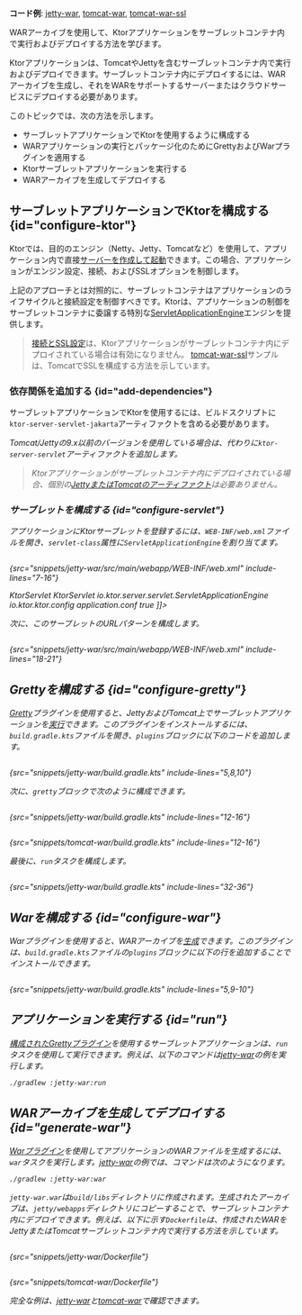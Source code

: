 [//]: # (title: WAR)

<show-structure for="chapter" depth="2"/>

<tldr>
<p>
<b>コード例</b>: 
<a href="https://github.com/ktorio/ktor-documentation/tree/%ktor_version%/codeSnippets/snippets/jetty-war">jetty-war</a>, 
<a href="https://github.com/ktorio/ktor-documentation/tree/%ktor_version%/codeSnippets/snippets/tomcat-war">tomcat-war</a>,
<a href="https://github.com/ktorio/ktor-documentation/tree/%ktor_version%/codeSnippets/snippets/tomcat-war-ssl">tomcat-war-ssl</a>
</p>
</tldr>

<link-summary>
WARアーカイブを使用して、Ktorアプリケーションをサーブレットコンテナ内で実行およびデプロイする方法を学びます。
</link-summary>

Ktorアプリケーションは、TomcatやJettyを含むサーブレットコンテナ内で実行およびデプロイできます。サーブレットコンテナ内にデプロイするには、WARアーカイブを生成し、それをWARをサポートするサーバーまたはクラウドサービスにデプロイする必要があります。

このトピックでは、次の方法を示します。
* サーブレットアプリケーションでKtorを使用するように構成する
* WARアプリケーションの実行とパッケージ化のためにGrettyおよびWarプラグインを適用する
* Ktorサーブレットアプリケーションを実行する
* WARアーカイブを生成してデプロイする

## サーブレットアプリケーションでKtorを構成する {id="configure-ktor"}

Ktorでは、目的のエンジン（Netty、Jetty、Tomcatなど）を使用して、アプリケーション内で直接[サーバーを作成して起動](server-create-and-configure.topic)できます。この場合、アプリケーションがエンジン設定、接続、およびSSLオプションを制御します。

上記のアプローチとは対照的に、サーブレットコンテナはアプリケーションのライフサイクルと接続設定を制御すべきです。Ktorは、アプリケーションの制御をサーブレットコンテナに委譲する特別な[ServletApplicationEngine](https://api.ktor.io/ktor-server/ktor-server-servlet/io.ktor.server.servlet/-servlet-application-engine/index.html)エンジンを提供します。

> [接続とSSL設定](server-configuration-file.topic)は、Ktorアプリケーションがサーブレットコンテナ内にデプロイされている場合は有効になりません。
> [tomcat-war-ssl](https://github.com/ktorio/ktor-documentation/tree/%ktor_version%/codeSnippets/snippets/tomcat-war-ssl)サンプルは、TomcatでSSLを構成する方法を示しています。

### 依存関係を追加する {id="add-dependencies"}

サーブレットアプリケーションでKtorを使用するには、ビルドスクリプトに`ktor-server-servlet-jakarta`アーティファクトを含める必要があります。

<var name="artifact_name" value="ktor-server-servlet-jakarta"/>
<include from="lib.topic" element-id="add_ktor_artifact"/>

Tomcat/Jettyの9.x以前のバージョンを使用している場合は、代わりに`ktor-server-servlet`アーティファクトを追加します。

> Ktorアプリケーションがサーブレットコンテナ内にデプロイされている場合、個別の[JettyまたはTomcatのアーティファクト](server-engines.md#dependencies)は必要ありません。

### サーブレットを構成する {id="configure-servlet"}

アプリケーションにKtorサーブレットを登録するには、`WEB-INF/web.xml`ファイルを開き、`servlet-class`属性に`ServletApplicationEngine`を割り当てます。

<tabs>
<tab title="Tomcat/Jetty v10.x+">

```xml
```
{src="snippets/jetty-war/src/main/webapp/WEB-INF/web.xml" include-lines="7-16"}

</tab>
<tab title="Tomcat/Jetty v9.x">
<code-block lang="XML">
<![CDATA[
<servlet>
    <display-name>KtorServlet</display-name>
    <servlet-name>KtorServlet</servlet-name>
    <servlet-class>io.ktor.server.servlet.ServletApplicationEngine</servlet-class>
    <init-param>
        <param-name>io.ktor.ktor.config</param-name>
        <param-value>application.conf</param-value>
    </init-param>
    <async-supported>true</async-supported>
</servlet>
]]>
</code-block>
</tab>
</tabs>

次に、このサーブレットのURLパターンを構成します。

```xml
```
{src="snippets/jetty-war/src/main/webapp/WEB-INF/web.xml" include-lines="18-21"}

## Grettyを構成する {id="configure-gretty"}

[Gretty](https://plugins.gradle.org/plugin/org.gretty)プラグインを使用すると、JettyおよびTomcat上でサーブレットアプリケーションを[実行](#run)できます。このプラグインをインストールするには、`build.gradle.kts`ファイルを開き、`plugins`ブロックに以下のコードを追加します。

```groovy
```
{src="snippets/jetty-war/build.gradle.kts" include-lines="5,8,10"}

次に、`gretty`ブロックで次のように構成できます。

<tabs>
<tab title="Jetty">

```groovy
```
{src="snippets/jetty-war/build.gradle.kts" include-lines="12-16"}

</tab>
<tab title="Tomcat">

```groovy
```
{src="snippets/tomcat-war/build.gradle.kts" include-lines="12-16"}

</tab>
</tabs>

最後に、`run`タスクを構成します。

```groovy
```
{src="snippets/jetty-war/build.gradle.kts" include-lines="32-36"}

## Warを構成する {id="configure-war"}

Warプラグインを使用すると、WARアーカイブを[生成](#generate-war)できます。このプラグインは、`build.gradle.kts`ファイルの`plugins`ブロックに以下の行を追加することでインストールできます。

```groovy
```
{src="snippets/jetty-war/build.gradle.kts" include-lines="5,9-10"}

## アプリケーションを実行する {id="run"}

[構成されたGrettyプラグイン](#configure-gretty)を使用するサーブレットアプリケーションは、`run`タスクを使用して実行できます。例えば、以下のコマンドは[jetty-war](https://github.com/ktorio/ktor-documentation/tree/%ktor_version%/codeSnippets/snippets/jetty-war)の例を実行します。

```Bash
./gradlew :jetty-war:run
```

## WARアーカイブを生成してデプロイする {id="generate-war"}

[Warプラグイン](#configure-war)を使用してアプリケーションのWARファイルを生成するには、`war`タスクを実行します。[jetty-war](https://github.com/ktorio/ktor-documentation/tree/%ktor_version%/codeSnippets/snippets/jetty-war)の例では、コマンドは次のようになります。

```Bash
./gradlew :jetty-war:war
```

`jetty-war.war`は`build/libs`ディレクトリに作成されます。生成されたアーカイブは、`jetty/webapps`ディレクトリにコピーすることで、サーブレットコンテナ内にデプロイできます。例えば、以下に示す`Dockerfile`は、作成されたWARをJettyまたはTomcatサーブレットコンテナ内で実行する方法を示しています。

<tabs>
<tab title="Jetty">

```Docker
```
{src="snippets/jetty-war/Dockerfile"}

</tab>
<tab title="Tomcat">

```Docker
```
{src="snippets/tomcat-war/Dockerfile"}

</tab>
</tabs>

完全な例は、[jetty-war](https://github.com/ktorio/ktor-documentation/tree/%ktor_version%/codeSnippets/snippets/jetty-war)と[tomcat-war](https://github.com/ktorio/ktor-documentation/tree/%ktor_version%/codeSnippets/snippets/tomcat-war)で確認できます。